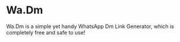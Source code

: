 # Wa.Dm
Wa.Dm is a simple yet handy WhatsApp Dm Link Generator, which is completely free and safe to use!
